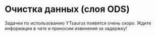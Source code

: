 # Очистка данных (слоя ODS)

Задачки по использованию YTsaurus появятся очень скоро. Ждите информации в чате и приносим извинения за задержку!